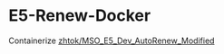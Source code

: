 # E5-Renew-Docker

Containerize [zhtok/MSO_E5_Dev_AutoRenew_Modified](https://github.com/zhtok/MSO_E5_Dev_AutoRenew_Modified.git)
